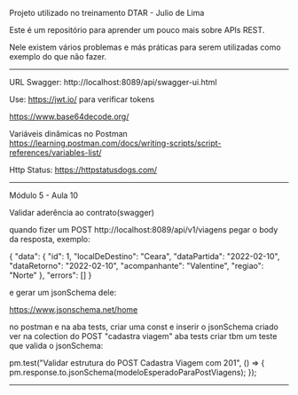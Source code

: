 Projeto utilizado no treinamento DTAR - Julio de Lima

Este é um repositório para aprender um pouco mais sobre APIs REST.

Nele existem vários problemas e más práticas para serem utilizadas como exemplo do que não fazer.

----------------------------------------------------------------------------------------------------------------

URL Swagger: http://localhost:8089/api/swagger-ui.html

Use: https://jwt.io/ 
para verificar tokens

https://www.base64decode.org/

Variáveis dinâmicas no Postman
https://learning.postman.com/docs/writing-scripts/script-references/variables-list/


Http Status:
https://httpstatusdogs.com/


----------------------------------------------------------------------------------------------------------------
Módulo 5 - Aula 10

Validar aderência ao contrato(swagger)

quando fizer um POST http://localhost:8089/api/v1/viagens
pegar o body da resposta, exemplo:

{
    "data": {
        "id": 1,
        "localDeDestino": "Ceara",
        "dataPartida": "2022-02-10",
        "dataRetorno": "2022-02-10",
        "acompanhante": "Valentine",
        "regiao": "Norte"
},
    "errors": []
}

e gerar um jsonSchema dele: 

https://www.jsonschema.net/home

no postman e na aba tests, criar uma const e inserir o jsonSchema criado
ver na colection do POST "cadastra viagem" aba tests
criar tbm um teste que valida o jsonSchema:

pm.test("Validar estrutura do POST Cadastra Viagem com 201", () => {
    pm.response.to.jsonSchema(modeloEsperadoParaPostViagens);
});

----------------------------------------------------------------------------------------------------------------

